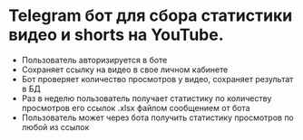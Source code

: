 #  Telegram бот для сбора статистики видео и shorts на YouTube.

- Пользователь авторизируется в боте
- Сохраняет ссылку на видео в свое личном кабинете
- Бот проверяет количество просмотров у видео, сохраняет результат в БД
- Раз в неделю пользователь получает статистику по количеству просмотров его ссылок .xlsx файлом сообщением от бота
- Пользователь может через бота получить статистику просмотров по любой из ссылок

